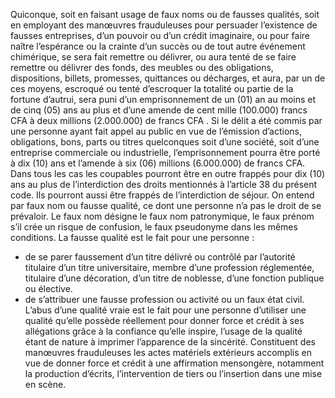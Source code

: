 Quiconque, soit en faisant usage de faux noms ou de fausses qualités, soit en employant des manœuvres frauduleuses pour persuader l’existence de fausses entreprises, d’un pouvoir ou d’un crédit imaginaire, ou pour faire naître l’espérance ou la crainte d’un succès ou de tout autre événement chimérique, se sera fait remettre ou délivrer, ou aura tenté de se faire remettre ou délivrer des fonds, des meubles ou des obligations, dispositions, billets, promesses, quittances ou décharges, et aura, par un de ces moyens, escroqué ou tenté d’escroquer la totalité ou partie de la fortune d’autrui, sera puni d’un emprisonnement de un (01) an au moins et de cinq (05) ans au plus et d’une amende de cent mille (100.000) francs CFA à deux millions (2.000.000) de francs CFA .
Si le délit a été commis par une personne ayant fait appel au public en vue de l’émission d’actions, obligations, bons, parts ou titres quelconques soit d’une société, soit d’une entreprise commerciale ou industrielle, l’emprisonnement pourra être porté à dix (10) ans et l’amende à six (06) millions (6.000.000) de francs CFA.
Dans tous les cas les coupables pourront être en outre frappés pour dix (10) ans au plus de l’interdiction des droits mentionnés à l’article 38 du présent code.
Ils pourront aussi être frappés de l’interdiction de séjour.
On entend par faux nom ou fausse qualité, ce dont une personne n’a pas le droit de se prévaloir. Le faux nom désigne le faux nom patronymique, le faux prénom s’il crée un risque de confusion, le faux pseudonyme dans les mêmes conditions.
La fausse qualité est le fait pour une personne :
- de se parer faussement d’un titre délivré ou contrôlé par l’autorité titulaire d’un titre universitaire, membre d’une profession réglementée, titulaire d’une décoration, d’un titre de noblesse, d’une fonction publique ou élective.
- de s’attribuer une fausse profession ou activité ou un faux état civil.
L’abus d’une qualité vraie est le fait pour une personne d’utiliser une qualité qu’elle possède réellement pour donner force et crédit à ses allégations grâce à la confiance qu’elle inspire, l’usage de la qualité étant de nature à imprimer l’apparence de la sincérité.
Constituent des manœuvres frauduleuses les actes matériels extérieurs accomplis en vue de donner force et crédit à une affirmation mensongère, notamment la production d’écrits, l’intervention de tiers ou l’insertion dans une mise en scène.